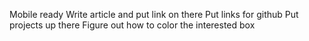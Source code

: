 Mobile ready
Write article and put link on there
Put links for github
Put projects up there
Figure out how to color the interested box